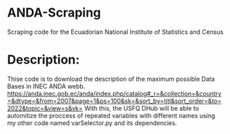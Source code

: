 # ANDA-Scraping
 Scraping code for the Ecuadorian National Institute of Statistics and Census


# Description:

Thise code is to download the description of the maximum possible Data Bases in INEC ANDA webb. https://anda.inec.gob.ec/anda/index.php/catalog#_r=&collection=&country=&dtype=&from=2007&page=1&ps=100&sk=&sort_by=titl&sort_order=&to=2022&topic=&view=s&vk=
With this, the USFQ DHub will be able to automitize the proccess of repeated variables with different names using
my other code named varSelector.py and its dependencies.